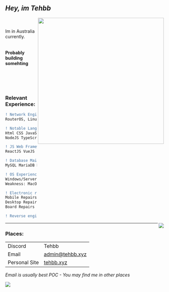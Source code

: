 
<!-- this image is not mine btw and idk where I found it --->

## ***Hey, im Tehbb***



<div align="left">
        <img align="right" width="400" src="https://tehbb.xyz/c/lxdfeh3l"/><br>
        <br>
        Im in Australia currently.<br>
        <br>
        <br>
        <b>Probably building somehting</b><br>
        <br>
        <br>
        <br>
        <br>
</div>

<div aligh="left">
  
### Relevant Experience:
```diff
! Network Engineering
RouterOS, Linux Hosted

! Notable Languages
Html CSS JavaScript PHP .NET VB Batchfile *SH
NodeJS TypeScript C C++ Python Lua

! JS Web Frameworks
ReactJS VueJS Nuxt

! Database Mains
MySQL MariaDB MongoDB

! OS Experience
Windows/Server Debian Void Alpine Ubuntu Arch Embedded DSL TrueNAS
Weakness: MacOS

! Electronic repairs
Mobile Repairs
Desktop Repairs
Board Repairs

! Reverse engineering and harware hacking
```
</div>




<!-- <br> -->

<img align="right" src="https://komarev.com/ghpvc/?username=tehbb3"/>
<!-- ![](https://komarev.com/ghpvc/?username=tehbb3) -->

---
### Places:
|   |  |
| ------------- | ------------- |
| Discord       | Tehbb         |
| Email         | admin@tehbb.xyz |
| Personal Site | [tehbb.xyz](https://tehbb.xyz) |

*Email is usually best POC - You may find me in other places*


<!-- page stactistic tracker, older -->
![](https://hit.yhype.me/github/profile?user_id=62781302)
